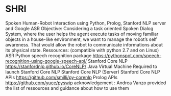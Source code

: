 # SHRI
Spoken Human-Robot Interaction using Python, Prolog, Stanford NLP server and Google ASR
Objective:
Considering a task oriented Spoken Dialog System, where the user helps the agent
execute tasks of moving familiar objects in a house-like environment, we want to
manage the robot’s self awareness. That would allow the robot to communicate
informations about its physical state.
Ressources: (compatible with python 2.7 and on Linux)
ASR
Python speech recognition package
https://pythonspot.com/speech-recognition-using-google-speech-api/
Stanford Core NLP
https://stanfordnlp.github.io/CoreNLP/
Java Virtual Machine Required to launch Stanford Core NLP
Stanford Core NLP (Server)
Stanford Core NLP APIs
https://github.com/smilli/py-corenlp
Prolog APIs 
https://github.com/yuce/pyswip
acknowledgement : Andrea Vanzo provided the list of ressources and guidance about how to use them
